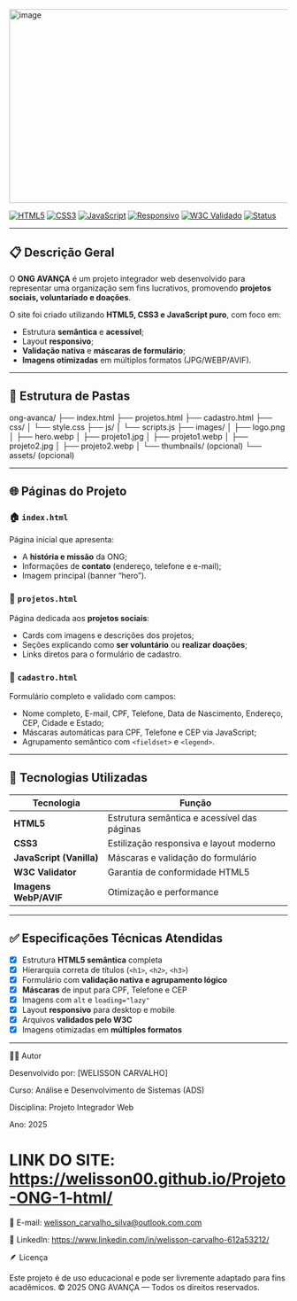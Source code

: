 <img width="1000" height="350" alt="image" src="https://github.com/user-attachments/assets/2273e593-9015-4cfc-b850-c872fc8707df" />






[![HTML5](https://img.shields.io/badge/HTML5-E34F26?logo=html5&logoColor=fff)](#)
[![CSS3](https://img.shields.io/badge/CSS3-1572B6?logo=css3&logoColor=fff)](#)
[![JavaScript](https://img.shields.io/badge/JavaScript-F7DF1E?logo=javascript&logoColor=000)](#)
[![Responsivo](https://img.shields.io/badge/Design-Responsivo-2a9d8f)](#)
[![W3C Validado](https://img.shields.io/badge/W3C-Validado-blue)](#)
[![Status](https://img.shields.io/badge/Status-Concluído-success)](#)

---

## 📋 Descrição Geral

O **ONG AVANÇA** é um projeto integrador web desenvolvido para representar uma organização sem fins lucrativos, promovendo **projetos sociais, voluntariado e doações**.  

O site foi criado utilizando **HTML5, CSS3 e JavaScript puro**, com foco em:
- Estrutura **semântica** e **acessível**;
- Layout **responsivo**;
- **Validação nativa** e **máscaras de formulário**;
- **Imagens otimizadas** em múltiplos formatos (JPG/WEBP/AVIF).

---

## 🧱 Estrutura de Pastas

ong-avanca/
├── index.html
├── projetos.html
├── cadastro.html
├── css/
│ └── style.css
├── js/
│ └── scripts.js
├── images/
│ ├── logo.png
│ ├── hero.webp
│ ├── projeto1.jpg
│ ├── projeto1.webp
│ ├── projeto2.jpg
│ ├── projeto2.webp
│ └── thumbnails/ (opcional)
└── assets/ (opcional)


---

## 🌐 Páginas do Projeto

### 🏠 `index.html`
Página inicial que apresenta:
- A **história e missão** da ONG;
- Informações de **contato** (endereço, telefone e e-mail);
- Imagem principal (banner “hero”).

### 🤝 `projetos.html`
Página dedicada aos **projetos sociais**:
- Cards com imagens e descrições dos projetos;
- Seções explicando como **ser voluntário** ou **realizar doações**;
- Links diretos para o formulário de cadastro.

### 🧾 `cadastro.html`
Formulário completo e validado com campos:
- Nome completo, E-mail, CPF, Telefone, Data de Nascimento, Endereço, CEP, Cidade e Estado;
- Máscaras automáticas para CPF, Telefone e CEP via JavaScript;
- Agrupamento semântico com `<fieldset>` e `<legend>`.

---

## 🧠 Tecnologias Utilizadas

| Tecnologia | Função |
|-------------|--------|
| **HTML5** | Estrutura semântica e acessível das páginas |
| **CSS3** | Estilização responsiva e layout moderno |
| **JavaScript (Vanilla)** | Máscaras e validação do formulário |
| **W3C Validator** | Garantia de conformidade HTML5 |
| **Imagens WebP/AVIF** | Otimização e performance |

---

## ✅ Especificações Técnicas Atendidas

- [x] Estrutura **HTML5 semântica** completa  
- [x] Hierarquia correta de títulos (`<h1>`, `<h2>`, `<h3>`)  
- [x] Formulário com **validação nativa e agrupamento lógico**  
- [x] **Máscaras** de input para CPF, Telefone e CEP  
- [x] Imagens com `alt` e `loading="lazy"`  
- [x] Layout **responsivo** para desktop e mobile  
- [x] Arquivos **validados pelo W3C**  
- [x] Imagens otimizadas em **múltiplos formatos**

---

👨‍💻 Autor

Desenvolvido por: [WELISSON CARVALHO]

Curso: Análise e Desenvolvimento de Sistemas (ADS)

Disciplina: Projeto Integrador Web

Ano: 2025


# LINK DO SITE: https://welisson00.github.io/Projeto-ONG-1-html/

📧 E-mail: welisson_carvalho_silva@outlook.com.com

💼 LinkedIn: https://www.linkedin.com/in/welisson-carvalho-612a53212/

🪶 Licença

Este projeto é de uso educacional e pode ser livremente adaptado para fins acadêmicos.
© 2025 ONG AVANÇA — Todos os direitos reservados.


